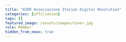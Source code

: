 ```yaml
---
title: "AIDR Associazione Italian Digital Revolution"
categories: [affiliation]
tags: []
featured_image: /assets/images/cover.jpg
role: Member
hidden_from_news: true
---
```

